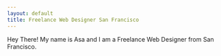```yaml
---
layout: default
title: Freelance Web Designer San Francisco
---
```


Hey There! My name is Asa and I am a Freelance Web Designer from San Francisco.